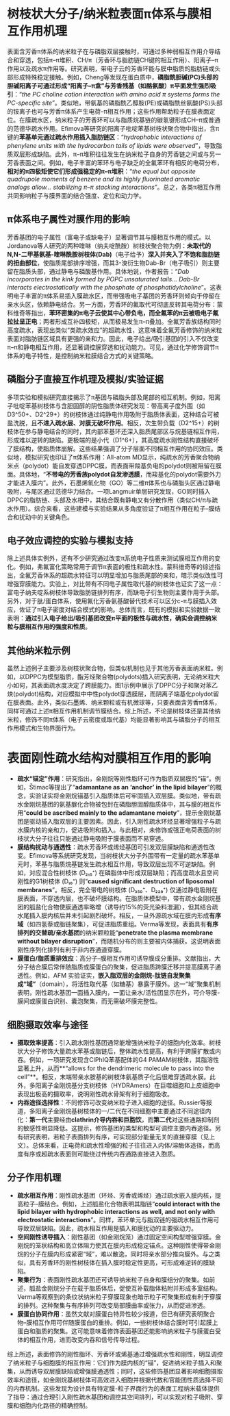 

# 树枝状大分子/纳米粒表面π体系与膜相互作用机理

表面含芳香π体系的纳米粒子在与磷脂双层接触时，可通过多种弱相互作用介导结合和穿透，包括π–π堆积、CH/π（芳香环与脂肪链CH键的相互作用）、阳离子–π作用以及疏水π作用等。研究表明，带电子云的芳香环能与膜中脂质的脂肪链或头部形成特殊稳定接触。例如，Cheng等发现在蛋白质中，**磷脂酰胆碱(PC)头部的胆碱阳离子可通过形成“阳离子–π盒”与芳香残基（如酪氨酸）π平面发生强烈吸引**：“*the PC choline cation interaction with amino acid π systems forms the PC-specific site*”。类似地，带氨基的磷脂酰乙醇胺(PE)或磷脂酰丝氨酸(PS)头部的铵离子也可与芳香π体系产生电荷–π相互作用；这些作用帮助粒子在膜表面定位。在膜疏水区，纳米粒子的芳香环可以与脂质烷基链的碳氢键形成CH–π或普通的范德华疏水作用。Efimova等研究的阳离子吡啶苯基树枝状聚合物中指出，含π键的**苯基单元通过疏水作用插入脂肪链区**：“*hydrophobic interactions of phenylene units with the hydrocarbon tails of lipids were observed*”，导致脂质双层形成缺陷。此外，π–π堆积往往发生在纳米粒子自身的芳香链之间或与另一芳香表面之间。例如，电子丰富的苯环与电子缺乏的全氟苯环有相反的电荷分布，**相对的π四极矩使它们形成强稳定的π–π堆积**：“*the equal but opposite quadrupole moments of benzene and its highly fluorinated aromatic analogs allow… stabilizing π–π stacking interactions*”。总之，各类π相互作用共同影响粒子与膜界面的结合强度、定位和动力学。

## π体系电子属性对膜作用的影响

芳香基团的电子属性（富电子或缺电子）显著调节其与膜相互作用的模式。以Jordanova等人研究的两种喹啉（纳夫啶酰胺）树枝状聚合物为例：**未取代的N,N-二甲基氨基-喹啉酰胺树枝体(Dab)**（电子给予）**深入并夹入了不饱和脂肪链的扭曲部位**，使脂质尾部排序增强，而其3-溴衍生物Dab-Br（电子吸引）则主要留在脂质头部，通过静电与磷酸基作用。具体地说，作者报告：“*Dab incorporates in the kink formed by POPC unsaturated tails... Dab-Br interacts electrostatically with the phosphate of phosphatidylcholine*”。这表明电子丰富的π体系易插入膜疏水区，而带强吸电子基团的芳香环则倾向于停留在亲水头区，依赖静电结合。另一方面，芳香环的氟取代可彻底反转其电荷分布：蒙科维奇等指出，**苯环密集的π电子云使其中心带负电，而全氟苯的π云被吸电子氟拉扯呈正电**；两者形成互补四极矩，从而极易发生π–π叠加。全氟芳香族结构同时高度疏水，表现出类似“类疏水效应”的超疏水性，这意味着全氟芳香修饰的纳米粒表面对脂肪链区域具有更强的亲和力。因此，电子给出/吸引基团的引入不仅改变π–π和静电相互作用，还显著调控膜穿透和扰动能力。可见，通过化学修饰调节π体系的电子特性，是控制纳米粒膜结合方式的关键策略。

## 磷脂分子直接互作机理及模拟/实验证据

多项实验和模拟研究直接揭示了π基团与磷脂头部及尾部的相互机制。例如，阳离子吡啶苯基树枝体与含胆固醇的阴性脂质体研究发现：带高离子度外围（如D3^50+、D2^29+）的树枝体通过纯静电作用吸附于脂质体表面，这种结合可被盐洗脱，且**不进入疏水层、对膜无破坏作用**。相反，次生带负载（D2^15+）的树枝体在参与静电结合的同时，其内部苯基环还深入脂质尾部区与烷基链相互作用，形成难以逆转的缺陷。更极端的是小代（D1^6+），其高度疏水刚性结构直接破坏了膜结构，使脂质体崩解。这些结果强调了分子层面不同相互作用的协同效应。类似地，模拟研究也印证了π体系作用：All-atom MD显示，纯疏水的芳香聚合物纳米点（polydot）能自发穿透DPPC膜，而表面带羧基负电的polydot则被阻留在膜面。具体地，“**不带电的芳香族polydot自发渗透膜**，而羧基化的polydot需要外力才能进入膜内”。此外，石墨烯氧化物（GO）等二维π体系也与磷脂头区通过静电吸附，与尾区通过范德华力结合。一项Langmuir单层研究发现，GO同时插入DPPC的脂肪链、头部及水相中，其结合既有静电又有分散作用（类似CH/π与疏水作用）。综合来看，这些建模与实验结果从多角度验证了π相互作用在粒子–膜结合和扰动中的关键角色。

## 电子效应调控的实验与模拟支持

除上述具体实例外，还有不少研究通过改变π系统电子性质来测试膜相互作用的变化。例如，弗氟富化策略常用于调节π表面的极性和疏水性。蒙科维奇等的综述指出，全氟芳香体系的超疏水特征可以明显增加与脂质尾部的亲和，暗示类似改性可增强穿膜能力。实验上，对比带有不同电子属性取代基的树枝体也证实了这一点：富电子纳夫啶系树枝体导致脂肪链排列有序，而缺电子衍生物则主要作用于头部。另外，对于肽/蛋白体系，使用氟化芳香氨基酸替代技术可以区分c-π与膜插入效应，佐证了π电子密度对结合模式的影响。总体而言，既有的模拟和实验数据一致表明：**通过引入电子给出/吸引基团改变π平面的极性与疏水性，确实会调控纳米粒与膜相互作用的强度和性质**。

## 其他纳米粒示例

虽然上述例子主要涉及树枝状聚合物，但类似机制也见于其他芳香表面纳米粒。例如，以DPPC为模型脂质，酯芳烃聚合物(polydots)插入研究表明，无论纳米粒大小如何，其表面疏水度决定了跨膜能力。图1示例中展示了DPPC分子和聚对苯乙炔(polydot)结构，对应模拟中中性polydot穿透膜层，而阴离子端基化polydot留在膜表面。此外，类似石墨烯、纳米颗粒或有机微球等，只要表面含芳香π体系，同样可通过上述π相互作用机制调节膜结合。综上所述，不论是树枝体还是其他纳米粒，修饰不同π体系（电子云密度或取代基）均能显著影响其与磷脂分子的相互作用模式和生物界面行为。





# 表面刚性疏水结构对膜相互作用的影响

- **疏水“锚定”作用**：研究指出，金刚烷等刚性脂环可作为脂质双层膜的“锚”。例如，Štimac等提出了“**adamantane as an ‘anchor’ in the lipid bilayer**”的概念，实验证实将金刚烷锚基引入脂质体后可牢固插入双层膜。类似地，带有疏水金刚烷基团的氨基脲化合物被包封在磷脂胆固醇脂质体中，其与膜的相互作用“**could be ascribed mainly to the adamantane moiety**”，提示金刚烷基团是驱动插入脂双层的主要因素。因此，引入刚性疏水环烃显著增强粒子与疏水膜内核的亲和力，促进吸附和插入。与此相对，未修饰或强正电荷表面的树枝状大分子往往只能通过静电吸附于膜表面而不易穿透。
- **膜结构扰动与通透性**：疏水芳香环或烯烃基团可引发双层膜缺陷和通透性改变。Efimova等系统研究发现，当树枝状大分子外围带有一定量的疏水苯基单元时，苯基与脂质烷基链发生疏水相互作用，导致双层出现不可逆缺陷。例如，对应混合性树枝体 (D₂₁₅⁺) 在磷脂体中形成双层缺陷；而高度疏水且空间刚性的G1树枝体 (D₁₆⁺) 则“**caused significant destruction of liposomal membranes**”。相反，完全带电的树枝体 (D₃₅₀⁺、D₂₂₉⁺) 仅通过静电吸附在膜表面，不穿透内层，也不破坏膜结构。在脂质体模型中，带有疏水金刚烷基团的胍盐化合物使膜通透率略增（诱导约15%的荧光染料泄漏），但其结合疏水尾插入膜内核后并未引起剧烈破坏。相反，一旦外源疏水域在膜内形成**有序域**（如四氢萘或脂链聚集），可促进脂质重组。Verma等发现，表面具有**有序排列的交替疏/亲水基团**的纳米颗粒能“**penetrate the plasma membrane without bilayer disruption**”，而随机分布的则主要被内体捕获。这说明表面刚性序列化排列有利于非内吞通道穿膜。
- **膜蛋白/脂质重排效应**：高分子–膜相互作用可诱导膜成分重排。文献指出，大分子结合膜后常伴随脂质或膜蛋白的聚集，促进脂质跨膜迁移并提高膜离子通透性。例如，AFM 实验证实，**嵌入脂双层的金刚烷-肽链自发聚集成“域”**（domain），将活性取代基（如糖基）暴露于膜外。这一“域”聚集机制表明，刚性疏水基团一面插入膜内，一面让亲水/活性团显示在外，可介导膜-膜间或膜蛋白识别、囊泡聚集，而无需破坏膜完整性。

## 细胞摄取效率与途径

- **摄取效率提高**：引入疏水刚性基团通常能增强纳米粒子的细胞内化效率。树枝状大分子修饰大量疏水苯基或脂链后，整体疏水性提高，有利于跨膜扩散或内吞。例如，一项研究发现含ClPhIQ苯基配体的G4 PAMAM树枝体，其脂溶性显著上升，从而**“allows for the dendrimeric molecule to pass into the cell”**。相反，末端带亲水胺基的树枝体氨基质子化后很难穿透疏水膜。此外，多阳离子金刚烷基分支树枝体（HYDRAmers）在巨噬细胞和上皮细胞中表现出极高的摄取率，说明刚性疏水骨架有利于细胞吸收。
- **内吞途径选择性**：不同修饰可改变纳米粒子进入细胞的途径。Russier等报道，多阳离子金刚烷基树枝体的一/二代在不同细胞中主要通过不同途径内化：**第一代**主要经由**clathrin介导内吞和巨胞饮**，而**第二代**对这些通路抑制剂的敏感性明显降低。这提示，修饰基团的类型和构型可调控主要内吞途径。另有研究表明，若粒子表面排列有序，可实现部分能量无关的直接穿膜（见上文）。总体来看，正电荷和疏水性增强的粒子往往进入内体/溶酶体途径，而高度有序或超疏水表面则可能绕过传统内吞通路直接进入胞质。

## 分子作用机理

- **疏水相互作用**：刚性疏水基团（环烃、芳香或烯烃）通过疏水嵌入膜内核，提高粒子–膜结合。例如，上述胍盐化合物表明其脂链“**could interact with the lipid bilayer with hydrophobic interactions as well, and not only with electrostatic interactions**”。同样，苯环单元与脂双链的强疏水相互作用可导致双层缺陷。因此，疏水相互作用是插入和膜扰动的主要驱动力。
- **空间刚性诱导插入**：刚性基团（如金刚烷笼）通过固定空间构型增强穿膜。金刚烷的笼状结构和高立体阻力使其在膜内形成稳定锚点。这种刚性使得带金刚烷的分子在膜内形成紧密“域”，难以散逸，同时将亲水部分推向膜外。与之类似，具有芳香环的刚性树枝体在插入膜时稳定性更高，可形成难逆转的膜缺陷。
- **聚集行为**：表面刚性疏水基团还可诱导纳米粒子自身和膜组分的聚集。如前述，胍盐金刚烷分子在载于脂质体后，促使互补载脂体粘附并形成多室结构。Verma等观察到的条纹状纳米粒子穿膜现象也暗示粒子可聚集形成有利于穿膜的排列。这种聚集与有序排列可改变局部膜曲率或张力，从而促进渗透。
- **膜蛋白协同作用**：虽然文献对膜蛋白特异性较少报道，但已有研究表明聚合物–膜相互作用可伴随膜蛋白的重排。例如，一些树枝体结合膜时可引起膜上蛋白和脂质的聚集。这可能意味着修饰表面基团还能影响纳米粒子与膜蛋白受体的相互作用，进而改变内吞和信号传导过程。

综上所述，表面修饰的刚性脂环、芳香环或烯基通过增强疏水性和刚性，明显调控了纳米粒子与细胞膜的相互作用：它们作为膜内核的“锚”，促进纳米粒子插入和聚集，从而诱导双层膜缺陷或增强膜通透性；同时，这些修饰基团显著影响细胞摄取效率和途径，如金刚烷基树枝体可高效进入细胞并根据代数和官能团性质选择不同的内吞机制。这些发现为设计具有特定膜-粒子界面行为的表面工程纳米载体提供了指导：通过合理引入刚性疏水基团和调控其空间排列，可以实现对粒子吸附、穿膜和细胞内化路径的精确控制。





